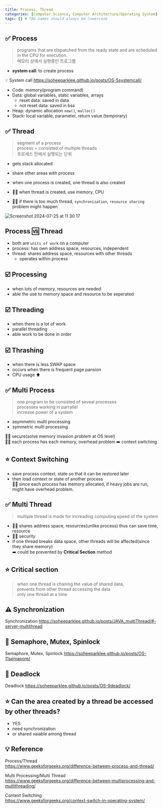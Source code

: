 ```yaml
---
title: Process, Thread
categories: [Computer Science, Computer Architecture/Operating System]
tags: [] # TAG names should always be lowercase
---
```


## ✅ Process

> programs that are dispatched from the ready state and are scheduled in the CPU for execution. <br>
> 메모리 상에서 실행중인 프로그램 <br>

- **system call**: to create process

💡 System call <https://soheeparklee.github.io/posts/OS-5systemcall/> <br>

- Code: memory(program command)
- Data: global variables, static variables, arrays
  - reset data: saved in data
  - not reset data: saved in bss
- Heap: dynamic allocation `new()`, `malloc()`
- Stack: local variable, parameter, return value (temporary)

## ✅ Thread

> segment of a process <br>
> process = consisted of multiple threads <br>
> 프로세스 안에서 실행되는 단위 <br>

- gets stack allocated
- share other areas with process
- when one process is created, one thread is also created

- 👎🏻 when thread is created, use memory, CPU
- 👎🏻 if there is too much thread, `synchronization`, `resource sharing` problem might happen

![Screenshot 2024-07-25 at 11 30 17](https://github.com/user-attachments/assets/d8edfbe9-69a3-4be7-adc3-8452410f2561)

## Process 🆚 Thread

- both are `units of work` on a computer
- process: has own address space, resources, independent
- thread: shares address space, resources with other threads
  - operates within process

## ☑️ Processing

- when lots of memory, resources are needed
- able the use to memory space and resource to be seperated

## ☑️ Threading

- when there is a lot of work
- parallel threading
- able work to be done in order

## ☑️ Thrashing

- when there is less SWAP space
- occurs when there is frequent page pansion
- CPU usage ⬆️

## ✅ Multi Process

> one program to be consisted of seveal processes <br>
> processes working in parrallel <br>
> increase power of a system <br>

- asymmetric multi processing
- symmetric multi processing

👍🏻 secure(solve memory invasion problem at OS level) <br>
👎🏻 each process has each memory, overhead problem ➡️ context switching <br>

## ⭐️ Context Switching

- save process context, state so that it can be restored later <br>
- then load context or state of another process <br>
  👍🏻 since each process has memory allocated, if heavy jobs are run, might have overhead problem. <br>

## ✅ Multi Thread

> multiple thread is made for increading computing speed of the system

- 👍🏻 shares address space, resources(unlike process) thus can save time, resource <br>
- 👎🏻 security <br>
- if one thread breaks data space, other threads will be affected(since they share memory) <br>
  ➡️ could be prevented by **Critical Section** method <br>

## ⭐️ Critical section

> when one thread is chaning the value of shared data, <br>
> prevents from other thread accessing the data <br>
> only one thread at a time <br>

## ⚠️ Synchronization

Synchronization <https://soheeparklee.github.io/posts/JAVA_multiThread/#-server-multithread> <br>

## 📌 Semaphore, Mutex, Spinlock

Semaphore, Mutex, Spinlock <https://soheeparklee.github.io/posts/OS-11semapore/> <br>

## 📌 Deadlock

Deadlock <https://soheeparklee.github.io/posts/OS-9deadlock/> <br>

## ⭐️ Can the area created by a thread be accessed by other threads?

- YES
- need synchronization
- or shared vaiable among thread

## 💡 Reference

Process/Thread <br>
<https://www.geeksforgeeks.org/difference-between-process-and-thread/> <br>

Multi Processing/Multi Thread <br>
<https://www.geeksforgeeks.org/difference-between-multiprocessing-and-multithreading/> <br>

Context Switching <br>
<https://www.geeksforgeeks.org/context-switch-in-operating-system/> <br>
